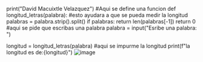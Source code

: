 print("David Macuixtle Velazquez")
#Aqui se define una funcion
def longitud_letras(palabra):
    #esto ayudara a que se pueda medir la longitud
    palabras = palabra.strip().split()
    if palabras:
        return len(palabras[-1])
    return 0
#aqui se pide que escribas una palabra
palabra = input("Esribe una palabra: ")

longitud = longitud_letras(palabra)
#aqui se impurme la longitud
print(f"la longitud es de:{longitud}")
![image](https://github.com/user-attachments/assets/4bc81f8e-209f-486e-bc76-63b99a8387f1)
